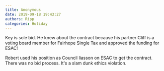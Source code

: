 ```yaml
---
title: Anonymous
date: 2019-09-18 19:43:27
authors: Ripp
categories: Holiday
---
```


 Key is sole bid. He knew about the contract because his partner Cliff is a voting board member for Fairhope Single Tax and approved the funding for ESAC! 

Robert used his position as Council liasson on ESAC to get the contract. There was no bid process. It's a slam dunk ethics violation.